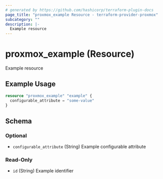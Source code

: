 ```yaml
---
# generated by https://github.com/hashicorp/terraform-plugin-docs
page_title: "proxmox_example Resource - terraform-provider-proxmox"
subcategory: ""
description: |-
  Example resource
---
```


# proxmox_example (Resource)

Example resource

## Example Usage

```terraform
resource "proxmox_example" "example" {
  configurable_attribute = "some-value"
}
```

<!-- schema generated by tfplugindocs -->
## Schema

### Optional

- `configurable_attribute` (String) Example configurable attribute

### Read-Only

- `id` (String) Example identifier


